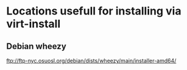 # Locations usefull for installing via virt-install

## Debian wheezy
ftp://ftp-nyc.osuosl.org/debian/dists/wheezy/main/installer-amd64/
